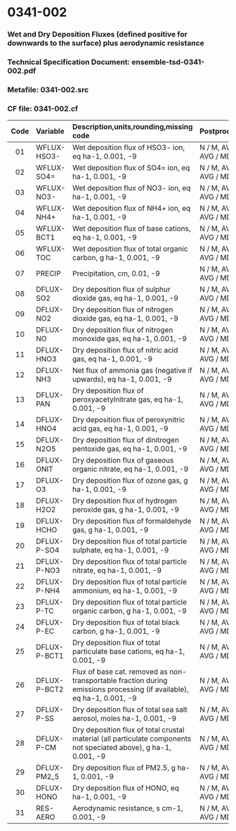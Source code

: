 # 0341-002
### Wet and Dry Deposition Fluxes (defined positive for downwards to the surface) plus aerodynamic resistance
### Technical Specification Document: ensemble-tsd-0341-002.pdf
### Metafile: 0341-002.src
### CF file: 0341-002.cf
|Code|Variable|Description,units,rounding,missing code|Postprocessing|
|:-:|:-|:-|:-|
|01|WFLUX-HSO3-|Wet deposition flux of HSO3- ion, eq ha-1, 0.001, -9|N / M, AVG / P, AVG / MD|
|02|WFLUX-SO4=|Wet deposition flux of SO4= ion, eq ha-1, 0.001, -9|N / M, AVG / P, AVG / MD|
|03|WFLUX-NO3-|Wet deposition flux of NO3- ion, eq ha-1, 0.001, -9|N / M, AVG / P, AVG / MD|
|04|WFLUX-NH4+|Wet deposition flux of NH4+ ion, eq ha-1, 0.001, -9|N / M, AVG / P, AVG / MD|
|05|WFLUX-BCT1|Wet deposition flux of base cations, eq ha-1, 0.001, -9|N / M, AVG / P, AVG / MD|
|06|WFLUX-TOC|Wet deposition flux of total organic carbon, g ha-1, 0.001, -9|N / M, AVG / P, AVG / MD|
|07|PRECIP|Precipitation, cm, 0.01, -9|N / M, AVG / P, AVG / MD|
|08|DFLUX-SO2|Dry deposition flux of sulphur dioxide gas, eq ha-1, 0.001, -9|N / M, AVG / P, AVG / MD|
|09|DFLUX-NO2|Dry deposition flux of nitrogen dioxide gas, eq ha-1, 0.001, -9|N / M, AVG / P, AVG / MD|
|10|DFLUX-NO|Dry deposition flux of nitrogen monoxide gas, eq ha-1, 0.001, -9|N / M, AVG / P, AVG / MD|
|11|DFLUX-HNO3|Dry deposition flux of nitric acid gas, eq ha-1, 0.001, -9|N / M, AVG / P, AVG / MD|
|12|DFLUX-NH3|Net flux of ammonia gas (negative if upwards), eq ha-1, 0.001, -9|N / M, AVG / P, AVG / MD|
|13|DFLUX-PAN|Dry deposition flux of peroxyacetylnitrate gas, eq ha-1, 0.001, -9|N / M, AVG / P, AVG / MD|
|14|DFLUX-HNO4|Dry deposition flux of peroxynitric acid gas, eq ha-1, 0.001, -9|N / M, AVG / P, AVG / MD|
|15|DFLUX-N2O5|Dry deposition flux of dinitrogen pentoxide gas, eq ha-1, 0.001, -9|N / M, AVG / P, AVG / MD|
|16|DFLUX-ONIT|Dry deposition flux of gaseous organic nitrate, eq ha-1, 0.001, -9|N / M, AVG / P, AVG / MD|
|17|DFLUX-O3|Dry deposition flux of ozone gas, g ha-1, 0.001, -9|N / M, AVG / P, AVG / MD|
|18|DFLUX-H2O2|Dry deposition flux of hydrogen peroxide gas, g ha-1, 0.001, -9|N / M, AVG / P, AVG / MD|
|19|DFLUX-HCHO|Dry deposition flux of formaldehyde gas, g ha-1, 0.001, -9|N / M, AVG / P, AVG / MD|
|20|DFLUX-P-SO4|Dry deposition flux of total particle sulphate, eq ha-1, 0.001, -9|N / M, AVG / P, AVG / MD|
|21|DFLUX-P-NO3|Dry deposition flux of total particle nitrate, eq ha-1, 0.001, -9|N / M, AVG / P, AVG / MD|
|22|DFLUX-P-NH4|Dry deposition flux of total particle ammonium, eq ha-1, 0.001, -9|N / M, AVG / P, AVG / MD|
|23|DFLUX-P-TC|Dry deposition flux of total particle organic carbon, g ha-1, 0.001, -9|N / M, AVG / P, AVG / MD|
|24|DFLUX-P-EC|Dry deposition flux of total black carbon, g ha-1, 0.001, -9|N / M, AVG / P, AVG / MD|
|25|DFLUX-P-BCT1|Dry deposition flux of total particulate base cations, eq ha-1, 0.001, -9|N / M, AVG / P, AVG / MD|
|26|DFLUX-P-BCT2|Flux of base cat. removed as non-transportable fraction during emissions processing (if available), eq ha-1, 0.001, -9|N / M, AVG / P, AVG / MD|
|27|DFLUX-P-SS|Dry deposition flux of total sea salt aerosol, moles ha-1, 0.001, -9|N / M, AVG / P, AVG / MD|
|28|DFLUX-P-CM|Dry deposition flux of total crustal material (all particulate components not speciated above), g ha-1, 0.001, -9|N / M, AVG / P, AVG / MD|
|29|DFLUX-PM2_5|Dry deposition flux of PM2.5, g ha-1, 0.001, -9|N / M, AVG / P, AVG / MD|
|30|DFLUX-HONO|Dry deposition flux of HONO, eq ha-1, 0.001, -9|N / M, AVG / P, AVG / MD|
|31|RES-AERO|Aerodynamic resistance, s cm-1, 0.001, -9|N / M, AVG / P, AVG / MD|
